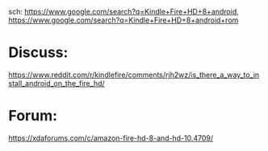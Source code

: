 sch: https://www.google.com/search?q=Kindle+Fire+HD+8+android,
https://www.google.com/search?q=Kindle+Fire+HD+8+android+rom

# Discuss:
https://www.reddit.com/r/kindlefire/comments/rjh2wz/is_there_a_way_to_install_android_on_the_fire_hd/

# Forum:
https://xdaforums.com/c/amazon-fire-hd-8-and-hd-10.4709/
